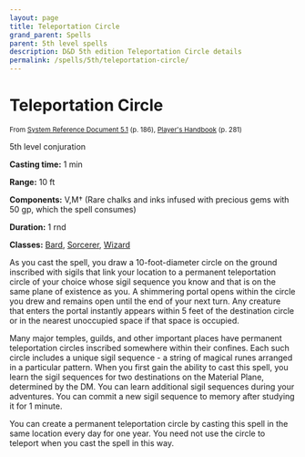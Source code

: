 ```yaml
---
layout: page
title: Teleportation Circle
grand_parent: Spells
parent: 5th level spells 
description: D&D 5th edition Teleportation Circle details
permalink: /spells/5th/teleportation-circle/
---
```


# Teleportation Circle

<small>From <a target="_blank" href="https://media.wizards.com/2016/downloads/DND/SRD-OGL_V5.1.pdf">System Reference Document 5.1</a> (p. 186), <a target="_blank" href="https://dnd.wizards.com/products/tabletop-games/rpg-products/rpg_playershandbook">Player's Handbook</a> (p. 281)</small>


5th level conjuration

**Casting time:** 1 min

**Range:** 10 ft

**Components:** V,M† (Rare chalks and inks infused with precious gems with 50 gp, which the spell consumes)

**Duration:** 1 rnd

**Classes:** [Bard](/classes/bard/), [Sorcerer](/classes/sorcerer/), [Wizard](/classes/wizard/)

As you cast the spell, you draw a 10-foot-diameter circle on the ground inscribed with sigils that link your location to a permanent teleportation circle of your choice whose sigil sequence you know and that is on the same plane of existence as you. A shimmering portal opens within the circle you drew and remains open until the end of your next turn. Any creature that enters the portal instantly appears within 5 feet of the destination circle or in the nearest unoccupied space if that space is occupied.

   Many major temples, guilds, and other important places have permanent teleportation circles inscribed somewhere within their confines. Each such circle includes a unique sigil sequence - a string of magical runes arranged in a particular pattern. When you first gain the ability to cast this spell, you learn the sigil sequences for two destinations on the Material Plane, determined by the DM. You can learn additional sigil sequences during your adventures. You can commit a new sigil sequence to memory after studying it for 1 minute.

   You can create a permanent teleportation circle by casting this spell in the same location every day for one year. You need not use the circle to teleport when you cast the spell in this way.